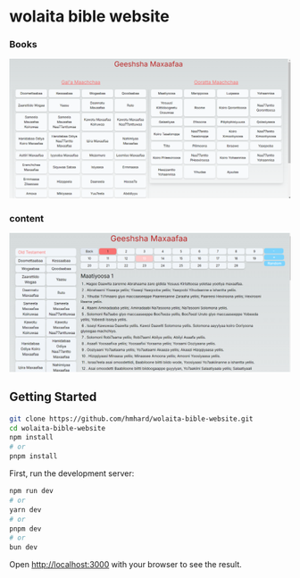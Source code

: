 # wolaita bible website


### Books

![Books](./public/bible-books.PNG)

### content

![Books](./public/bible-content.PNG)
## Getting Started

```bash
git clone https://github.com/hmhard/wolaita-bible-website.git
cd wolaita-bible-website
npm install
# or 
pnpm install
```

First, run the development server:

```bash
npm run dev
# or
yarn dev
# or
pnpm dev
# or
bun dev
```

Open [http://localhost:3000](http://localhost:3000) with your browser to see the result.
